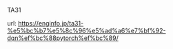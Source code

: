 TA31

url:
https://enginfo.jp/ta31-%e5%bc%b7%e5%8c%96%e5%ad%a6%e7%bf%92-dqn%ef%bc%88pytorch%ef%bc%89/

